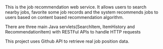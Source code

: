 This is the job recommendation web service. 
It allows users to search nearby jobs, favorite some job records and the system recommends jobs to users based on content based recommendation algorithm.

There are three main Java servlets(SearchItem, ItemHistory and RecommendationItem) with RESTFul APIs to handle HTTP requests

This project uses Github API to retrieve real job position data.
